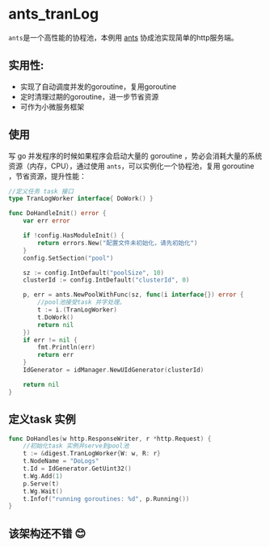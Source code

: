 # ants_tranLog
`ants`是一个高性能的协程池，本例用 [ants](https://github.com/panjf2000/ants) 协成池实现简单的http服务端。

## 实用性:
- 实现了自动调度并发的goroutine，复用goroutine
- 定时清理过期的goroutine，进一步节省资源
- 可作为小微服务框架
## 使用
写 go 并发程序的时候如果程序会启动大量的 goroutine ，势必会消耗大量的系统资源（内存，CPU），通过使用 `ants`，可以实例化一个协程池，复用 goroutine ，节省资源，提升性能：

``` go
//定义任务 task 接口
type TranLogWorker interface{ DoWork() }

func DoHandleInit() error {
	var err error

	if !config.HasModuleInit() {
		return errors.New("配置文件未初始化，请先初始化")
	}
	config.SetSection("pool")

	sz := config.IntDefault("poolSize", 10)
	clusterId := config.IntDefault("clusterId", 0)

	p, err = ants.NewPoolWithFunc(sz, func(i interface{}) error {
		//pool池接受task 并字处理。
		t := i.(TranLogWorker)
		t.DoWork()
		return nil
	})
	if err != nil {
		fmt.Println(err)
		return err
	} 
	IdGenerator = idManager.NewUIdGenerator(clusterId)

	return nil
}

```
## 定义task 实例
``` go
func DoHandles(w http.ResponseWriter, r *http.Request) {
	//初始化task 实例并serve到pool池
	t := &digest.TranLogWorker{W: w, R: r}
	t.NodeName = "DoLogs"
	t.Id = IdGenerator.GetUint32()
	t.Wg.Add(1)
	p.Serve(t)
	t.Wg.Wait()
	t.Infof("running goroutines: %d", p.Running())
}
```

## 该架构还不错 :blush:
